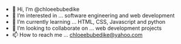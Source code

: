 - 👋 Hi, I’m @chloeebubedike
- 👀 I’m interested in ... software engineering and web development
- 🌱 I’m currently learning ... HTML, CSS, Javascript and python 
- 💞️ I’m looking to collaborate on ... web development projects
- 📫 How to reach me ... chloeebubedike@yahoo.com

<!---
chloeebubedike/chloeebubedike is a ✨ special ✨ repository because its `README.md` (this file) appears on your GitHub profile.
You can click the Preview link to take a look at your changes.
--->
